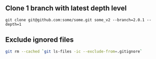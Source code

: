 ## Clone 1 branch with latest depth level

`git clone git@github.com:some/some.git some_v2 --branch=2.0.1 --depth=1`


## Exclude ignored files 

```bash
git rm --cached `git ls-files -ic --exclude-from=.gitignore`
```
